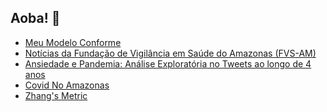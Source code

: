 ## Aoba! 👋

- [Meu Modelo Conforme](https://polyester-citrine-4e7.notion.site/Meu-Modelo-Conforme-134a0de3378e80728ad4f279c80fb065)
- [Notícias da Fundação de Vigilância em Saúde do Amazonas (FVS-AM)](https://heylucasleao-noticias-fvs-am-streamlit-app-bxbdpc.streamlit.app/)
- [Ansiedade e Pandemia: Análise Exploratória no Tweets ao longo de 4 anos](https://heylucasleao-ansiedade-e-pandemia-streamlit-app-5889dq.streamlit.app/)
- [Covid No Amazonas](https://heylucasleao-covid-no-amazonas-streamlit-app-bxa3n1.streamlit.app/)
- [Zhang's Metric](https://github.com/HeyLucasLeao/zhangmetric)
<!--
**HeyLucasLeao/HeyLucasLeao** is a ✨ _special_ ✨ repository because its `README.md` (this file) appears on your GitHub profile.

Here are some ideas to get you started:

- 🔭 I’m currently working on ...
- 🌱 I’m currently learning ...
- 👯 I’m looking to collaborate on ...
- 🤔 I’m looking for help with ...
- 💬 Ask me about ...
- 📫 How to reach me: ...
- 😄 Pronouns: ...
- ⚡ Fun fact: ...
-->
